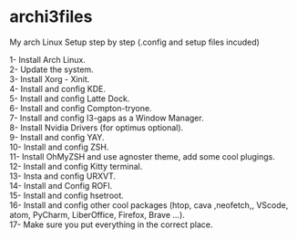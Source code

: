 # archi3files
My arch Linux Setup step by step (.config and setup files incuded)

1- Install Arch Linux. <br>
2- Update the system. <br>
3- Install Xorg - Xinit. <br>
4- Install and config KDE. <br>
5- Install and config Latte Dock. <br>
6- Install and config Compton-tryone. <br>
7- Install and config I3-gaps as a Window Manager. <br>
8- Install Nvidia Drivers (for optimus optional). <br>
9- Install and config YAY. <br>
10- Install and config ZSH. <br>
11- Install OhMyZSH and use agnoster theme, add some cool plugings. <br>
12- Install and config Kitty terminal. <br>
13- Insta and config URXVT. <br>
14- Install and Config ROFI. <br>
15- Install and config hsetroot. <br>
16- Install and config other cool packages (htop, cava ,neofetch,, VScode, atom, PyCharm, LiberOffice, Firefox, Brave ...). <br>
17- Make sure you put everything in the correct place. <br> 

